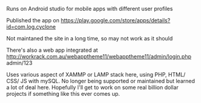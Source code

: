 Runs on Android studio for mobile apps with different user profiles

Published the app on https://play.google.com/store/apps/details?id=com.log.cyclone

Not maintaned the site in a long time, so may not work as it should

There's also a web app integrated at http://workrack.com.au/webapptheme11/webapptheme11/admin/login.php admin/123

Uses various aspect of XAMMP or LAMP stack here, using PHP, HTML/ CSS/ JS with mySQL. No longer being supported or maintained but learned a lot of deal here. Hopefully I'll get to work on some real billion dollar projects if something like this ever comes up.

